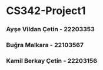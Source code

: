 # CS342-Project1
### Ayşe Vildan Çetin - 22203353
### Buğra Malkara - 22103567
### Kamil Berkay Çetin - 22203156
